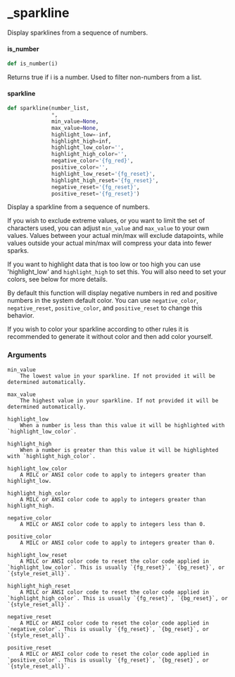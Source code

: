 <a id="_sparkline"></a>

# \_sparkline

Display sparklines from a sequence of numbers.

<a id="_sparkline.is_number"></a>

#### is\_number

```python
def is_number(i)
```

Returns true if i is a number. Used to filter non-numbers from a list.

<a id="_sparkline.sparkline"></a>

#### sparkline

```python
def sparkline(number_list,
              *,
              min_value=None,
              max_value=None,
              highlight_low=-inf,
              highlight_high=inf,
              highlight_low_color='',
              highlight_high_color='',
              negative_color='{fg_red}',
              positive_color='',
              highlight_low_reset='{fg_reset}',
              highlight_high_reset='{fg_reset}',
              negative_reset='{fg_reset}',
              positive_reset='{fg_reset}')
```

Display a sparkline from a sequence of numbers.

If you wish to exclude extreme values, or you want to limit the set of characters used, you can adjust `min_value` and `max_value` to your own values. Values between your actual min/max will exclude datapoints, while values outside your actual min/max will compress your data into fewer sparks.

If you want to highlight data that is too low or too high you can use 'highlight_low' and `highlight_high` to set this. You will also need to set your colors, see below for more details.

By default this function will display negative numbers in red and positive numbers in the system default color. You can use `negative_color`, `negative_reset`, `positive_color`, and `positive_reset` to change this behavior.

If you wish to color your sparkline according to other rules it is recommended to generate it without color and then add color yourself.

### Arguments

    min_value
        The lowest value in your sparkline. If not provided it will be determined automatically.

    max_value
        The highest value in your sparkline. If not provided it will be determined automatically.

    highlight_low
        When a number is less than this value it will be highlighted with `highlight_low_color`.

    highlight_high
        When a number is greater than this value it will be highlighted with `highlight_high_color`.

    highlight_low_color
        A MILC or ANSI color code to apply to integers greater than highlight_low.

    highlight_high_color
        A MILC or ANSI color code to apply to integers greater than highlight_high.

    negative_color
        A MILC or ANSI color code to apply to integers less than 0.

    positive_color
        A MILC or ANSI color code to apply to integers greater than 0.

    highlight_low_reset
        A MILC or ANSI color code to reset the color code applied in `highlight_low_color`. This is usually `{fg_reset}`, `{bg_reset}`, or `{style_reset_all}`.

    highlight_high_reset
        A MILC or ANSI color code to reset the color code applied in `highlight_high_color`. This is usually `{fg_reset}`, `{bg_reset}`, or `{style_reset_all}`.

    negative_reset
        A MILC or ANSI color code to reset the color code applied in `negative_color`. This is usually `{fg_reset}`, `{bg_reset}`, or `{style_reset_all}`.

    positive_reset
        A MILC or ANSI color code to reset the color code applied in `positive_color`. This is usually `{fg_reset}`, `{bg_reset}`, or `{style_reset_all}`.

